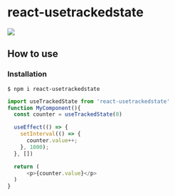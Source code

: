 # react-usetrackedstate

<a href="https://www.npmjs.com/package/react-usetrackedstate"><img src="https://img.shields.io/static/v1?logo=npm&message=react-useTrackedState"></a>


## How to use

### Installation

```shell
$ npm i react-usetrackedstate
```

```javascript
import useTrackedState from 'react-usetrackedstate'
function MyComponent(){
  const counter = useTrackedState(0)

  useEffect(() => {
    setInterval(() => {
      counter.value++;
    }, 1000);
  }, [])

  return (
      <p>{counter.value}</p>
  ) 
}
```
